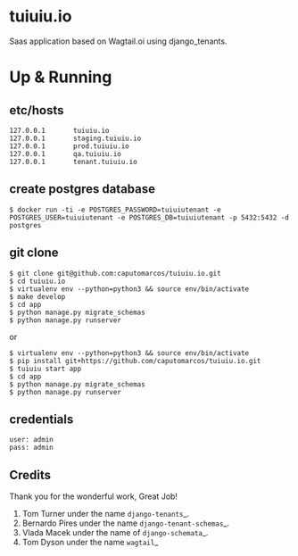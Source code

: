 tuiuiu.io
=========

Saas application based on Wagtail.oi using django_tenants.


# Up & Running
   
etc/hosts
---------

    127.0.0.1       tuiuiu.io
    127.0.0.1       staging.tuiuiu.io
    127.0.0.1       prod.tuiuiu.io
    127.0.0.1       qa.tuiuiu.io    
    127.0.0.1       tenant.tuiuiu.io
    
   
create postgres database 
------------------------
      
    $ docker run -ti -e POSTGRES_PASSWORD=tuiuiutenant -e POSTGRES_USER=tuiuiutenant -e POSTGRES_DB=tuiuiutenant -p 5432:5432 -d postgres
    
git clone
---------
    
    $ git clone git@github.com:caputomarcos/tuiuiu.io.git
    $ cd tuiuiu.io 
    $ virtualenv env --python=python3 && source env/bin/activate
    $ make develop 
    $ cd app 
    $ python manage.py migrate_schemas
    $ python manage.py runserver 
        
or 
    
    $ virtualenv env --python=python3 && source env/bin/activate
    $ pip install git+https://github.com/caputomarcos/tuiuiu.io.git
    $ tuiuiu start app       
    $ cd app 
    $ python manage.py migrate_schemas
    $ python manage.py runserver 
    
credentials
-----------

    user: admin
    pass: admin

    
Credits
-------

Thank you for the wonderful work, Great Job!

   1. Tom Turner under the name `django-tenants`_.
   2. Bernardo Pires under the name `django-tenant-schemas`_.
   3. Vlada Macek under the name of `django-schemata`_.
   4. Tom Dyson under the name `wagtail`_
